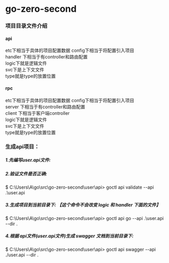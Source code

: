 # go-zero-second

### 项目目录文件介绍
#### api
etc下相当于具体的项目配置数据  config下相当于将配置引入项目  
handler 下相当于有controller和路由配置  
logic下就是逻辑文件  
svc下是上下文文件  
type就是type的放置位置
#### rpc
etc下相当于具体的项目配置数据  config下相当于将配置引入项目  
server 下相当于有controller和路由配置  
client 下相当于客户端controller  
logic下就是逻辑文件  
svc下是上下文文件  
type就是type的放置位置

### 生成api项目：    
##### 1.先编写user.api文件:               
##### 2.验证文件是否正确:       
$ C:\Users\A\go\src\go-zero-second\user\api> goctl api validate --api .\user.api        
##### 3.生成项目到当前目录下:  【这个命令不会改变 logic 和 handler 下面的文件】
$ C:\Users\A\go\src\go-zero-second\user\api> goctl api go  --api  .\user.api --dir .  
##### 4.根据 api文件(user.api文件)生成 swagger 文档到当前目录下:  
$ C:\Users\A\go\src\go-zero-second\user\api> goctl api swagger --api ./user.api  --dir .  
